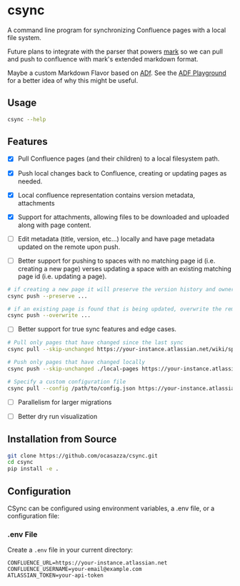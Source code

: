 # csync

A command line program for synchronizing Confluence pages with a local file system.

Future plans to integrate with the parser that powers [mark](https://github.com/kovetskiy/mark) so we can pull and push to confluence with mark's extended markdown format.

Maybe a custom Markdown Flavor based on [ADf](https://developer.atlassian.com/cloud/jira/platform/apis/document/structure/). See the [ADF Playground](https://developer.atlassian.com/cloud/jira/platform/apis/document/playground/) for a better idea of why this might be useful.

## Usage

```sh
csync --help
```

## Features

- [x] Pull Confluence pages (and their children) to a local filesystem path.

- [x] Push local changes back to Confluence, creating or updating pages as needed.

- [x] Local confluence representation contains version metadata, attachments

- [x] Support for attachments, allowing files to be downloaded and uploaded along with page content.

- [ ] Edit metadata (title, version, etc...) locally and have page metadata updated on the remote upon push.

- [ ] Better support for pushing to spaces with no matching page id (i.e. creating a new page) verses updating a space with an existing matching page id (i.e. updating a page). 

```sh
# if creating a new page it will preserve the version history and owner
csync push --preserve ... 

# if an existing page is found that is being updated, overwrite the remote metadata in favor of the local metadata. If there's no local metadata, remote metadata is "reset" 
csync push --overwrite ... 
```

- [ ] Better support for true sync features and edge cases. 

```sh
# Pull only pages that have changed since the last sync
csync pull --skip-unchanged https://your-instance.atlassian.net/wiki/spaces/SPACE/pages/123456 ./local-pages

# Push only pages that have changed locally
csync push --skip-unchanged ./local-pages https://your-instance.atlassian.net/wiki/spaces/SPACE/pages/123456

# Specify a custom configuration file
csync pull --config /path/to/config.json https://your-instance.atlassian.net/wiki/spaces/SPACE/pages/123456 ./local-pages
```

- [ ] Parallelism for larger migrations

- [ ] Better dry run visualization


## Installation from Source

```sh
git clone https://github.com/ocasazza/csync.git
cd csync
pip install -e .
```


## Configuration

CSync can be configured using environment variables, a .env file, or a configuration file:

### .env File

Create a `.env` file in your current directory:

```
CONFLUENCE_URL=https://your-instance.atlassian.net
CONFLUENCE_USERNAME=your-email@example.com
ATLASSIAN_TOKEN=your-api-token
```
